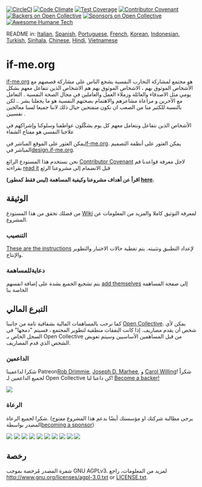 [![CircleCI](https://circleci.com/gh/ifmeorg/ifme/tree/main.svg?style=svg)](https://circleci.com/gh/ifmeorg/ifme/tree/main)
[![Code Climate](https://codeclimate.com/github/ifmeorg/ifme/badges/gpa.svg)](https://codeclimate.com/github/ifmeorg/ifme)
[![Test Coverage](https://api.codeclimate.com/v1/badges/f9444a4d4116720518fe/test_coverage)](https://codeclimate.com/github/ifmeorg/ifme/test_coverage)
[![Contributor Covenant](https://img.shields.io/badge/Contributor%20Covenant-v2.1%20adopted-ff69b4.svg)](code_of_conduct.md)
[![Backers on Open Collective](https://opencollective.com/ifme/backers/badge.svg)](#backers)
[![Sponsors on Open Collective](https://opencollective.com/ifme/sponsors/badge.svg)](#sponsors)
[![Awesome Humane Tech](https://raw.githubusercontent.com/humanetech-community/awesome-humane-tech/main/humane-tech-badge.svg?sanitize=true)](https://github.com/humanetech-community/awesome-humane-tech)

README in: [Italian](https://github.com/ifmeorg/ifme/blob/main/README-IT.md), [Spanish](https://github.com/ifmeorg/ifme/blob/main/README-ES.md), [Portuguese](https://github.com/ifmeorg/ifme/blob/main/README-PT.md), [French](https://github.com/ifmeorg/ifme/blob/main/README-FR.md), [Korean](https://github.com/ifmeorg/ifme/blob/main/README-KO.md), [Indonesian](https://github.com/ifmeorg/ifme/blob/main/README-ID.md), [Turkish](https://github.com/ifmeorg/ifme/blob/main/README-TR.md), [Sinhala](https://github.com/ifmeorg/ifme/blob/main/README-LK.md), [Chinese](https://github.com/ifmeorg/ifme/blob/main/README-CN.md), 
[Hindi](https://github.com/ifmeorg/ifme/blob/main/README-HI.md), [Vietnamese](https://github.com/ifmeorg/ifme/blob/main/README-VI.md)

# if-me.org

[if-me.org](https://www.if-me.org/)   هو مجتمع  لمشاركة التجارب النفسية 
يشجع الناس على مشاركة  قصصهم مع الأشخاص الموثوق بهم ، 
الاشخاص الموثوق بهم هم  الاشخاص الذين نتفاعل معهم بشكل يومي  مثل الاصدقاء والعائلة وزملاء العمل والعاملين في مجال الصحة النفسية .
التعامل  مع الآخرين  و مراعاة مشاعرهم والاهتمام بصحتهم النفسية  هو ما يجعلنا بشر  .. لكن بالنسبة للكثير منا  من الصعب  ان نكون منفتحين حيال ذلك
لاننا جميعا  لسنا معالجين نفسيين .


 الأشخاص الذين نتفاعل  ونتعامل معهم كل يوم يشكّلون  عواطفنا وسلوكنا  وإشراكهم في علاجنا النفسي هو مفتاج الشفاء


يمكن العثور على الموقع المباشر في[if-me.org](https://www.if-me.org/). يمكن العثور على أنظمة التصميم المباشر في[design.if-me.org](http://design.if-me.org/).

نحن نستخدم هذا المستودع الرائع [Contributor Covenant](http://contributor-covenant.org) لاجل معرفة قواعدنا  قم بقراءته
[read it](https://github.com/ifmeorg/ifme/blob/main/code_of_conduct.md)
قبل الانضمام إلى مشروعنا الرئع

**اقرأ عن أهداف مشروعنا وكيفية المساهمة (ليس فقط كمطور) [here](https://github.com/ifmeorg/ifme/blob/main/CONTRIBUTING.md).**

## الوثيقة

من فضلك تحقق من هذا المستودع [Wiki](https://github.com/ifmeorg/ifme/wiki) لمعرفة التوثيق كاملا والمزيد من المعلومات عن المشروع.

### التنصيب

[These are the instructions](https://github.com/ifmeorg/ifme/wiki/Installation) لإعداد التطبيق وتثبيته. يتم تغطية حالات الاختبار والتطوير والإنتاج.

### دعايةللمساهمة
بتم تشجبع الجميع بشدة على إضافة انفسهم [add themselves](https://github.com/ifmeorg/ifme/wiki/Contributor-Blurb)
إلى صفحة المساهمة الخاصة بنا

## التبرع المالي

كما نرحب بالمساهمات المالية بشفافية تامة من جانبنا
[Open Collective](https://opencollective.com/ifme).
يمكن لأي شخص أن يقدم مصاريف. إذا كانت النفقات منطقية لتطوير المجتمع ، فسيتم "دمجها" في السجل الخاص بـ Open Collective من قبل المساهمين الأساسيين وسيتم تعويض الشخص الذي قدم المصاريف.

### الداعمين
شكرا لداعمينا Patreon[Rob Drimmie](https://www.patreon.com/user?u=3251857),
[Joseph D. Marhee](https://www.patreon.com/user?u=2899171), و
[Carol Willing](https://www.patreon.com/user?u=202458)!
شكراً لجميع الداعمين لـ Open Collective
 كن داعنا لنا! [Become a backer!](https://opencollective.com/ifme#backer)

<a href="https://opencollective.com/ifme#backers" target="_blank"><img src="https://opencollective.com/ifme/backers.svg?width=890"></a>

### الرعاة

شكرا لجميع الرعاة. (يرجى مطالبة شركتك او مؤسستك أيضًا بدعم هذا المشروع مفتوح المصدر بواسطة[becoming a sponsor](https://opencollective.com/ifme#sponsor))

<section role="presentation">
  <a href="https://opencollective.com/ifme/sponsor/0/website" target="_blank"><img src="https://opencollective.com/ifme/sponsor/0/avatar.svg"></a>
  <a href="https://opencollective.com/ifme/sponsor/1/website" target="_blank"><img src="https://opencollective.com/ifme/sponsor/1/avatar.svg"></a>
  <a href="https://opencollective.com/ifme/sponsor/2/website" target="_blank"><img src="https://opencollective.com/ifme/sponsor/2/avatar.svg"></a>
  <a href="https://opencollective.com/ifme/sponsor/3/website" target="_blank"><img src="https://opencollective.com/ifme/sponsor/3/avatar.svg"></a>
  <a href="https://opencollective.com/ifme/sponsor/4/website" target="_blank"><img src="https://opencollective.com/ifme/sponsor/4/avatar.svg"></a>
  <a href="https://opencollective.com/ifme/sponsor/5/website" target="_blank"><img src="https://opencollective.com/ifme/sponsor/5/avatar.svg"></a>
  <a href="https://opencollective.com/ifme/sponsor/6/website" target="_blank"><img src="https://opencollective.com/ifme/sponsor/6/avatar.svg"></a>
  <a href="https://opencollective.com/ifme/sponsor/7/website" target="_blank"><img src="https://opencollective.com/ifme/sponsor/7/avatar.svg"></a>
  <a href="https://opencollective.com/ifme/sponsor/8/website" target="_blank"><img src="https://opencollective.com/ifme/sponsor/8/avatar.svg"></a>
  <a href="https://opencollective.com/ifme/sponsor/9/website" target="_blank"><img src="https://opencollective.com/ifme/sponsor/9/avatar.svg"></a>
</section>

## رخصة

شفرة المصدر مُرخصة بموجب GNU AGPLv3. لمزيد من المعلومات، راجع
http://www.gnu.org/licenses/agpl-3.0.txt or
[LICENSE.txt](https://github.com/ifmeorg/ifme/blob/main/LICENSE.txt).
